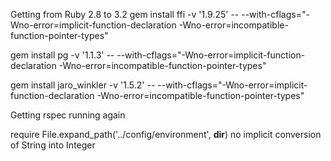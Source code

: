 Getting from Ruby 2.8 to 3.2
gem install ffi -v '1.9.25' -- --with-cflags="-Wno-error=implicit-function-declaration -Wno-error=incompatible-function-pointer-types"

gem install pg -v '1.1.3' -- --with-cflags="-Wno-error=implicit-function-declaration -Wno-error=incompatible-function-pointer-types"

gem install jaro_winkler -v '1.5.2' -- --with-cflags="-Wno-error=implicit-function-declaration -Wno-error=incompatible-function-pointer-types"


Getting rspec running again

require File.expand_path('../config/environment', __dir__) no implicit conversion of String into Integer
